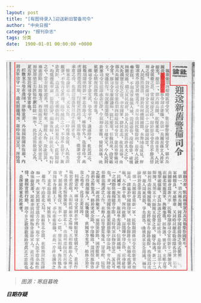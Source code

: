 ```yaml
---
layout: post
title: "[有图待录入]迎送新旧警备司令"
author: "中央日报"
category: "报刊杂志"
tags: 分类
date:  1900-01-01 00:00:00 +0000
---
```


![迎送新旧警备司令](../assets/images/newspapers/迎送新旧警备司令.png)


> *图源：寒庭暮晚*


***日期存疑***
